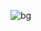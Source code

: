 ![bg](https://user-images.githubusercontent.com/100871575/156642253-95748842-e2d8-4353-b79a-a2a3b80c0600.jpg)
